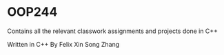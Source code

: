 # OOP244

Contains all the relevant classwork assignments and projects done in C++

Written in C++
By Felix Xin Song Zhang
